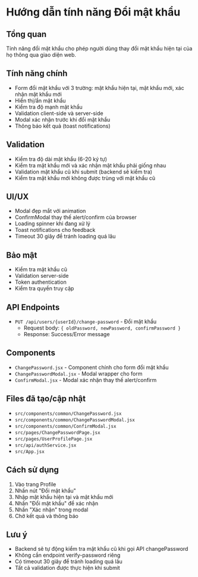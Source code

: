 # Hướng dẫn tính năng Đổi mật khẩu

## Tổng quan
Tính năng đổi mật khẩu cho phép người dùng thay đổi mật khẩu hiện tại của họ thông qua giao diện web.

## Tính năng chính
- Form đổi mật khẩu với 3 trường: mật khẩu hiện tại, mật khẩu mới, xác nhận mật khẩu mới
- Hiển thị/ẩn mật khẩu
- Kiểm tra độ mạnh mật khẩu
- Validation client-side và server-side
- Modal xác nhận trước khi đổi mật khẩu
- Thông báo kết quả (toast notifications)

## Validation
- Kiểm tra độ dài mật khẩu (6-20 ký tự)
- Kiểm tra mật khẩu mới và xác nhận mật khẩu phải giống nhau
- Validation mật khẩu cũ khi submit (backend sẽ kiểm tra)
- Kiểm tra mật khẩu mới không được trùng với mật khẩu cũ

## UI/UX
- Modal đẹp mắt với animation
- ConfirmModal thay thế alert/confirm của browser
- Loading spinner khi đang xử lý
- Toast notifications cho feedback
- Timeout 30 giây để tránh loading quá lâu

## Bảo mật
- Kiểm tra mật khẩu cũ
- Validation server-side
- Token authentication
- Kiểm tra quyền truy cập

## API Endpoints
- `PUT /api/users/{userId}/change-password` - Đổi mật khẩu
  - Request body: `{ oldPassword, newPassword, confirmPassword }`
  - Response: Success/Error message

## Components
- `ChangePassword.jsx` - Component chính cho form đổi mật khẩu
- `ChangePasswordModal.jsx` - Modal wrapper cho form
- `ConfirmModal.jsx` - Modal xác nhận thay thế alert/confirm

## Files đã tạo/cập nhật
- `src/components/common/ChangePassword.jsx`
- `src/components/common/ChangePasswordModal.jsx`
- `src/components/common/ConfirmModal.jsx`
- `src/pages/ChangePasswordPage.jsx`
- `src/pages/UserProfilePage.jsx`
- `src/api/authService.jsx`
- `src/App.jsx`

## Cách sử dụng
1. Vào trang Profile
2. Nhấn nút "Đổi mật khẩu"
3. Nhập mật khẩu hiện tại và mật khẩu mới
4. Nhấn "Đổi mật khẩu" để xác nhận
5. Nhấn "Xác nhận" trong modal
6. Chờ kết quả và thông báo

## Lưu ý
- Backend sẽ tự động kiểm tra mật khẩu cũ khi gọi API changePassword
- Không cần endpoint verify-password riêng
- Có timeout 30 giây để tránh loading quá lâu
- Tất cả validation được thực hiện khi submit
